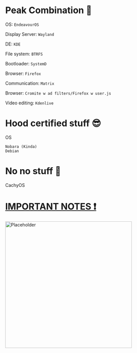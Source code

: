 # Peak Combination 👑

OS: `EndeavourOS`

Display Server: `Wayland`

DE: `KDE`

File system: `BTRFS`

Bootloader: `SystemD`

Browser: `Firefox`

Communication: `Matrix`

Browser: `Cromite w ad filters/Firefox w user.js`

Video editing: `Kdenlive`

# Hood certified stuff 😎

OS
```
Nobara (Kinda)
Debian
```

# No no stuff 💩
CachyOS

# [IMPORTANT NOTES ❗](https://github.com/Twig6943/dotfiles/tree/main/Notes)

<img src="https://avatars.githubusercontent.com/u/119701717" alt="Placeholder" width="400"/>
